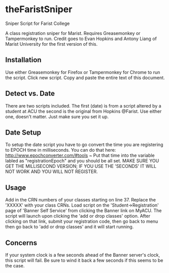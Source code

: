 # theFaristSniper
Sniper Script for Farist College

A class registration sniper for Marist. Requires Greasemonkey or Tampermonkey to run. Credit goes to Evan Hopkins and Antony Liang of Marist University for the first version of this.

Installation
------------
Use either Greasemonkey for Firefox or Tampermonkey for Chrome to run the script. Click new script. Copy and paste the entire text of this document.

Detect vs. Date
------------
There are two scripts included. The first (date) is from a script altered by a student at ACU the second is the original from Hopkins @Farist. Use either one, doesn't matter. Just make sure you set it up.

Date Setup 
------------
To setup the date script you have to go convert the time you are registering to EPOCH time in milliseconds. You can do that here: http://www.epochconverter.com/#tools ~ Put that time into the variable labled as "registrationEpoch" and you should be all set. MAKE SURE YOU GET THE MILLISECOND VERSION; IF YOU USE THE 'SECONDS' IT WILL NOT WORK AND YOU WILL NOT REGISTER.

Usage
-----
Add in the CRN numbers of your classes starting on line 37. Replace the 'XXXXX' with your class CRNs. Load script on the 'Student->Registration' page of 'Banner Self Service' from clicking the Banner link on MyACU. The script will launch upon clicking the 'add or drop classes' option. After clicking on that link, submit your registration code, then go back to menu then go back to 'add or drop classes' and it will start running.

Concerns
--------
If your system clock is a few seconds ahead of the Banner server's clock, this script will fail. Be sure to wind it back a few seconds if this seems to be the case.

